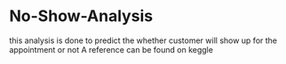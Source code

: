 # No-Show-Analysis
this analysis is done to predict the whether customer will show up for the appointment or not
A reference can be found on keggle
